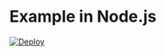 # Example in Node.js

[![Deploy](https://www.herokucdn.com/deploy/button.svg)](https://heroku.com/deploy?template=https://github.com/TillMobile/till-node-example)
